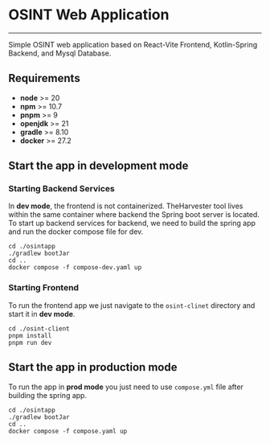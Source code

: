 # OSINT Web Application

---

Simple OSINT web application based on React-Vite Frontend, Kotlin-Spring Backend, and Mysql Database.

## Requirements

- **node** >= 20
- **npm** >= 10.7
- **pnpm** >= 9
- **openjdk** >= 21
- **gradle** >= 8.10
- **docker** >= 27.2

## Start the app in development mode

### Starting Backend Services
In **dev mode**, the frontend is not containerized. TheHarvester tool lives within the same container where
backend the Spring boot server is located. To start up backend services for backend, we need to build the spring app
and run the docker compose file for dev.
```shell
cd ./osintapp
./gradlew bootJar
cd ..
docker compose -f compose-dev.yaml up
```
### Starting Frontend
To run the frontend app we just navigate to the `osint-clinet` directory and start it in **dev mode**.
```shell
cd ./osint-client
pnpm install
pnpm run dev
```

## Start the app in production mode
To run the app in **prod mode** you just need to use `compose.yml` file after building the spring app. 
```shell
cd ./osintapp
./gradlew bootJar
cd ..
docker compose -f compose.yaml up
```